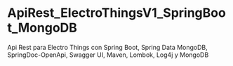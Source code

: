 # ApiRest_ElectroThingsV1_SpringBoot_MongoDB
Api Rest para Electro Things con Spring Boot, Spring Data MongoDB, SpringDoc-OpenApi, Swagger UI, Maven, Lombok, Log4j y MongoDB
